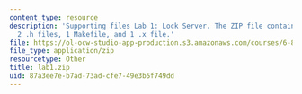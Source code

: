 ```yaml
---
content_type: resource
description: 'Supporting files Lab 1: Lock Server. The ZIP file contains: 5 .c files,
  2 .h files, 1 Makefile, and 1 .x file.'
file: https://ol-ocw-studio-app-production.s3.amazonaws.com/courses/6-824-distributed-computer-systems-engineering-spring-2006/87a3ee7eb7ad73adcfe749e3b5f749dd_lab1.zip
file_type: application/zip
resourcetype: Other
title: lab1.zip
uid: 87a3ee7e-b7ad-73ad-cfe7-49e3b5f749dd
---
```

